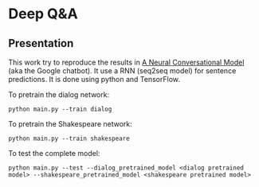 # Deep Q&A

## Presentation

This work try to reproduce the results in [A Neural Conversational Model](http://arxiv.org/abs/1506.05869) (aka the Google chatbot). It use a RNN (seq2seq model) for sentence predictions. It is done using python and TensorFlow.

To pretrain the dialog network:

    python main.py --train dialog

To pretrain the Shakespeare  network:

    python main.py --train shakespeare

To test the complete model:

    python main.py --test --dialog_pretrained_model <dialog pretrained model> --shakespeare_pretrained_model <shakespeare pretrained model>
